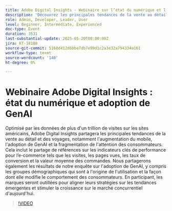 ```yaml
---
title: Adobe Digital Insights - Webinaire sur l’état du numérique et l’adoption de GenAI
description: 'Découvrez les principales tendances de la vente au détail et des voyages dans Adobe, optimisées par les visites de sites 1T+ : GenAI, mobiles, KPI et informations sur les consommateurs pour stimuler la croissance.'
role: Admin, Developer, Leader, User
level: Beginner, Intermediate, Experienced
doc-type: Event
duration: 3531
last-substantial-update: 2025-05-20T00:00:00Z
jira: KT-18108
source-git-commit: 5168d412d6bba7db7e99d1c2a3e32a794334a161
workflow-type: tm+mt
source-wordcount: '140'
ht-degree: 0%

---
```



# Webinaire Adobe Digital Insights : état du numérique et adoption de GenAI

Optimisé par les données de plus d&#39;un trillion de visites sur les sites américains, Adobe Digital Insights partagera les principales tendances de la vente au détail et des voyages, notamment l&#39;augmentation du mobile, l&#39;adoption de GenAI et la fragmentation de l&#39;attention des consommateurs.  Cela inclut le partage de références sur les indicateurs clés de performance pour l’e-commerce tels que les visites, les pages vues, les taux de conversion et la valeur moyenne des commandes.  Nous partagerons également les résultats de notre enquête sur l&#39;adoption de GenAI, y compris les groupes démographiques qui sont à l&#39;origine de l&#39;utilisation et la façon dont elle modifie le comportement des consommateurs.  En participant, les marques seront outillées pour aligner leurs stratégies sur les tendances émergentes et stimuler la croissance sur le marché concurrentiel d&#39;aujourd&#39;hui.

>[!VIDEO](https://video.tv.adobe.com/v/3458483/?learn=on&enablevpops)
